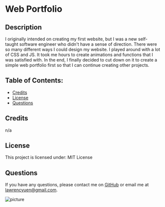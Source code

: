 
# Web Portfolio

## Description
I originally intended on creating my first website, but I was a new self-taught software engineer who didn't have a sense of direction. There were so many different ways I could design my website. I played around with a lot of CSS and JS. It took me hours to create animations and functions that I was satisfied with. In the end, I finally decided to cut down on it to create a simple web portfolio first so that I can continue creating other projects.
    
## Table of Contents:
* [Credits](#credits)
* [License](#license)
* [Questions](#questions)

## Credits
n/a

## License
This project is licensed under:
MIT License

## Questions
If you have any questions, please contact me on [GitHub](https://github.com/lwrnce) or email me at lawrencyuen@gmail.com.

![picture](https://github.com/lwrnce.png?size=50)